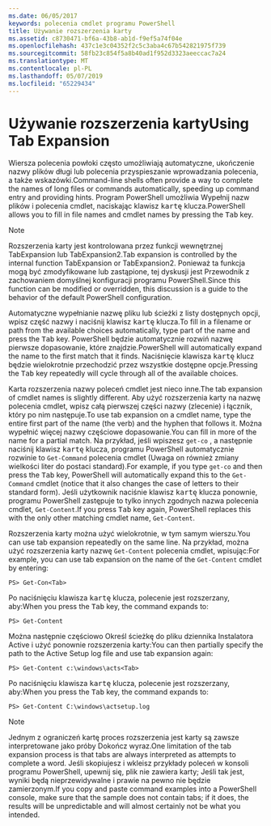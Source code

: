 ```yaml
---
ms.date: 06/05/2017
keywords: polecenia cmdlet programu PowerShell
title: Używanie rozszerzenia karty
ms.assetid: c8730471-bf6a-43b8-ab1d-f9ef5a74f04e
ms.openlocfilehash: 437c1e3c04352f2c5c3aba4c67b542821975f739
ms.sourcegitcommit: 58fb23c854f5a8b40ad1f952d3323aeeccac7a24
ms.translationtype: MT
ms.contentlocale: pl-PL
ms.lasthandoff: 05/07/2019
ms.locfileid: "65229434"
---
```

# <a name="using-tab-expansion"></a><span data-ttu-id="d6d96-103">Używanie rozszerzenia karty</span><span class="sxs-lookup"><span data-stu-id="d6d96-103">Using Tab Expansion</span></span>

<span data-ttu-id="d6d96-104">Wiersza polecenia powłoki często umożliwiają automatyczne, ukończenie nazwy plików długi lub polecenia przyspieszanie wprowadzania polecenia, a także wskazówki.</span><span class="sxs-lookup"><span data-stu-id="d6d96-104">Command-line shells often provide a way to complete the names of long files or commands automatically, speeding up command entry and providing hints.</span></span> <span data-ttu-id="d6d96-105">Program PowerShell umożliwia Wypełnij nazw plików i polecenia cmdlet, naciskając klawisz <kbd>kartę</kbd> klucza.</span><span class="sxs-lookup"><span data-stu-id="d6d96-105">PowerShell allows you to fill in file names and cmdlet names by pressing the <kbd>Tab</kbd> key.</span></span>

> [!NOTE]
> <span data-ttu-id="d6d96-106">Rozszerzenia karty jest kontrolowana przez funkcji wewnętrznej TabExpansion lub TabExpansion2.</span><span class="sxs-lookup"><span data-stu-id="d6d96-106">Tab expansion is controlled by the internal function TabExpansion or TabExpansion2.</span></span> <span data-ttu-id="d6d96-107">Ponieważ ta funkcja mogą być zmodyfikowane lub zastąpione, tej dyskusji jest Przewodnik z zachowaniem domyślnej konfiguracji programu PowerShell.</span><span class="sxs-lookup"><span data-stu-id="d6d96-107">Since this function can be modified or overridden, this discussion is a guide to the behavior of the default PowerShell configuration.</span></span>

<span data-ttu-id="d6d96-108">Automatyczne wypełnianie nazwę pliku lub ścieżki z listy dostępnych opcji, wpisz część nazwy i naciśnij klawisz <kbd>kartę</kbd> klucza.</span><span class="sxs-lookup"><span data-stu-id="d6d96-108">To fill in a filename or path from the available choices automatically, type part of the name and press the <kbd>Tab</kbd> key.</span></span> <span data-ttu-id="d6d96-109">PowerShell będzie automatycznie rozwiń nazwę pierwsze dopasowanie, które znajdzie.</span><span class="sxs-lookup"><span data-stu-id="d6d96-109">PowerShell will automatically expand the name to the first match that it finds.</span></span> <span data-ttu-id="d6d96-110">Naciśnięcie klawisza <kbd>kartę</kbd> klucz będzie wielokrotnie przechodzić przez wszystkie dostępne opcje.</span><span class="sxs-lookup"><span data-stu-id="d6d96-110">Pressing the <kbd>Tab</kbd> key repeatedly will cycle through all of the available choices.</span></span>

<span data-ttu-id="d6d96-111">Karta rozszerzenia nazwy poleceń cmdlet jest nieco inne.</span><span class="sxs-lookup"><span data-stu-id="d6d96-111">The tab expansion of cmdlet names is slightly different.</span></span> <span data-ttu-id="d6d96-112">Aby użyć rozszerzenia karty na nazwę polecenia cmdlet, wpisz całą pierwszej części nazwy (zlecenie) i łącznik, który po nim następuje.</span><span class="sxs-lookup"><span data-stu-id="d6d96-112">To use tab expansion on a cmdlet name, type the entire first part of the name (the verb) and the hyphen that follows it.</span></span> <span data-ttu-id="d6d96-113">Można wypełnić więcej nazwy częściowe dopasowanie.</span><span class="sxs-lookup"><span data-stu-id="d6d96-113">You can fill in more of the name for a partial match.</span></span> <span data-ttu-id="d6d96-114">Na przykład, jeśli wpiszesz `get-co` , a następnie naciśnij klawisz <kbd>kartę</kbd> klucza, programu PowerShell automatycznie rozwinie to `Get-Command` polecenia cmdlet (Uwaga on również zmiany wielkości liter do postaci standard).</span><span class="sxs-lookup"><span data-stu-id="d6d96-114">For example, if you type `get-co` and then press the <kbd>Tab</kbd> key, PowerShell will automatically expand this to the `Get-Command` cmdlet (notice that it also changes the case of letters to their standard form).</span></span> <span data-ttu-id="d6d96-115">Jeśli użytkownik naciśnie klawisz <kbd>kartę</kbd> klucza ponownie, programu PowerShell zastępuje to tylko innych zgodnych nazwa polecenia cmdlet, `Get-Content`.</span><span class="sxs-lookup"><span data-stu-id="d6d96-115">If you press <kbd>Tab</kbd> key again, PowerShell replaces this with the only other matching cmdlet name, `Get-Content`.</span></span>

<span data-ttu-id="d6d96-116">Rozszerzenia karty można użyć wielokrotnie, w tym samym wierszu.</span><span class="sxs-lookup"><span data-stu-id="d6d96-116">You can use tab expansion repeatedly on the same line.</span></span> <span data-ttu-id="d6d96-117">Na przykład, można użyć rozszerzenia karty nazwę `Get-Content` polecenia cmdlet, wpisując:</span><span class="sxs-lookup"><span data-stu-id="d6d96-117">For example, you can use tab expansion on the name of the `Get-Content` cmdlet by entering:</span></span>

```
PS> Get-Con<Tab>
```

<span data-ttu-id="d6d96-118">Po naciśnięciu klawisza <kbd>kartę</kbd> klucza, polecenie jest rozszerzany, aby:</span><span class="sxs-lookup"><span data-stu-id="d6d96-118">When you press the <kbd>Tab</kbd> key, the command expands to:</span></span>

```
PS> Get-Content
```

<span data-ttu-id="d6d96-119">Można następnie częściowo Określ ścieżkę do pliku dziennika Instalatora Active i użyć ponownie rozszerzenia karty:</span><span class="sxs-lookup"><span data-stu-id="d6d96-119">You can then partially specify the path to the Active Setup log file and use tab expansion again:</span></span>

```
PS> Get-Content c:\windows\acts<Tab>
```

<span data-ttu-id="d6d96-120">Po naciśnięciu klawisza <kbd>kartę</kbd> klucza, polecenie jest rozszerzany, aby:</span><span class="sxs-lookup"><span data-stu-id="d6d96-120">When you press the <kbd>Tab</kbd> key, the command expands to:</span></span>

```
PS> Get-Content C:\windows\actsetup.log
```

> [!NOTE]
> <span data-ttu-id="d6d96-121">Jednym z ograniczeń kartę proces rozszerzenia jest karty są zawsze interpretowane jako próby Dokończ wyraz.</span><span class="sxs-lookup"><span data-stu-id="d6d96-121">One limitation of the tab expansion process is that tabs are always interpreted as attempts to complete a word.</span></span> <span data-ttu-id="d6d96-122">Jeśli skopiujesz i wkleisz przykłady poleceń w konsoli programu PowerShell, upewnij się, plik nie zawiera karty; Jeśli tak jest, wyniki będą nieprzewidywalne i prawie na pewno nie będzie zamierzonym.</span><span class="sxs-lookup"><span data-stu-id="d6d96-122">If you copy and paste command examples into a PowerShell console, make sure that the sample does not contain tabs; if it does, the results will be unpredictable and will almost certainly not be what you intended.</span></span>